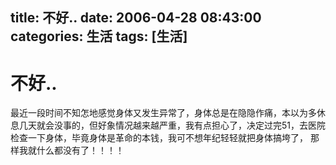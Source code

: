 title: 不好..
date: 2006-04-28 08:43:00
categories:  生活
tags: [生活]
---

# 不好..
最近一段时间不知怎地感觉身体又发生异常了，身体总是在隐隐作痛，本以为多休息几天就会没事的，但好象情况越来越严重，我有点担心了，决定过完51，去医院检查一下身体，毕竟身体是革命的本钱，我可不想年纪轻轻就把身体搞垮了， 那样我就什么都没有了！！！！